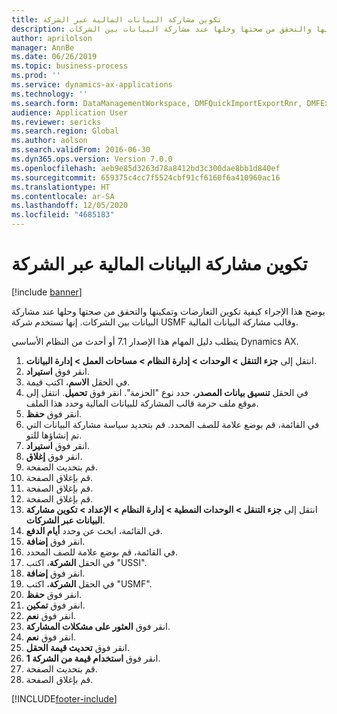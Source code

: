 ```yaml
---
title: ‏‫تكوين مشاركة البيانات المالية عبر الشركة‬
description: يوضح هذا الإجراء كيفية تكوين التعارضات وتمكينها والتحقق من صحتها وحلها عند مشاركة البيانات بين الشركات.
author: aprilolson
manager: AnnBe
ms.date: 06/26/2019
ms.topic: business-process
ms.prod: ''
ms.service: dynamics-ax-applications
ms.technology: ''
ms.search.form: DataManagementWorkspace, DMFQuickImportExportRnr, DMFExecutionHistoryWorkspace, DMFExecutionHistorySummary, DMFExecutionHistoryEntities,  SysDataSharingConfiguration, SysDataSharingDiscrepencies
audience: Application User
ms.reviewer: sericks
ms.search.region: Global
ms.author: aolson
ms.search.validFrom: 2016-06-30
ms.dyn365.ops.version: Version 7.0.0
ms.openlocfilehash: aeb9e85d3263d78a8412bd3c300dae8bb1d840ef
ms.sourcegitcommit: 659375c4cc7f5524cbf91cf6160f6a410960ac16
ms.translationtype: HT
ms.contentlocale: ar-SA
ms.lasthandoff: 12/05/2020
ms.locfileid: "4685183"
---
```

# <a name="configure-financial-cross-company-data-sharing"></a>‏‫تكوين مشاركة البيانات المالية عبر الشركة‬

[!include [banner](../../includes/banner.md)]

يوضح هذا الإجراء كيفية تكوين التعارضات وتمكينها والتحقق من صحتها وحلها عند مشاركة البيانات بين الشركات. إنها تستخدم شركة USMF وقالب مشاركة البيانات المالية.

يتطلب دليل المهام هذا الإصدار 7.1 أو أحدث من النظام الأساسي Dynamics AX.

1. انتقل إلى **جزء التنقل > الوحدات > إدارة النظام > مساحات العمل > إدارة البيانات**.
2. انقر فوق **استيراد**.
3. في الحقل **الاسم**، اكتب قيمة.
4. في الحقل **تنسيق بيانات المصدر**، حدد نوع "الحزمة". انقر فوق **تحميل**. انتقل إلى موقع ملف حزمة قالب المشاركة للبيانات المالية وحدد هذا الملف.
5. انقر فوق **حفظ**.
6. في القائمة، قم بوضع علامة للصف المحدد. قم بتحديد سياسة مشاركة البيانات التي تم إنشاؤها للتو.  
7. انقر فوق **استيراد**.
8. انقر فوق **إغلاق**.
9. قم بتحديث الصفحة.
10. قم بإغلاق الصفحة.
11. قم بإغلاق الصفحة.
12. قم بإغلاق الصفحة.
13. انتقل إلى **جزء التنقل > الوحدات النمطية > إدارة النظام > الإعداد > تكوين مشاركة البيانات عبر الشركات**.
14. في القائمة، ابحث عن وحدد **أيام الدفع**.
15. انقر فوق **إضافة**.
16. في القائمة، قم بوضع علامة للصف المحدد.
17. في الحقل **الشركة**، اكتب "USSI".
18. انقر فوق **إضافة**.
19. في الحقل **الشركة**، اكتب "USMF".
20. انقر فوق **حفظ**.
21. انقر فوق **تمكين**.
22. انقر فوق **نعم**.
23. انقر فوق **العثور على مشكلات المشاركة**.
24. انقر فوق **نعم**.
25. انقر فوق **تحديث قيمة الحقل**.
26. انقر فوق **استخدام قيمة من الشركة 1**.
27. قم بتحديث الصفحة.
28. قم بإغلاق الصفحة.



[!INCLUDE[footer-include](../../../../includes/footer-banner.md)]